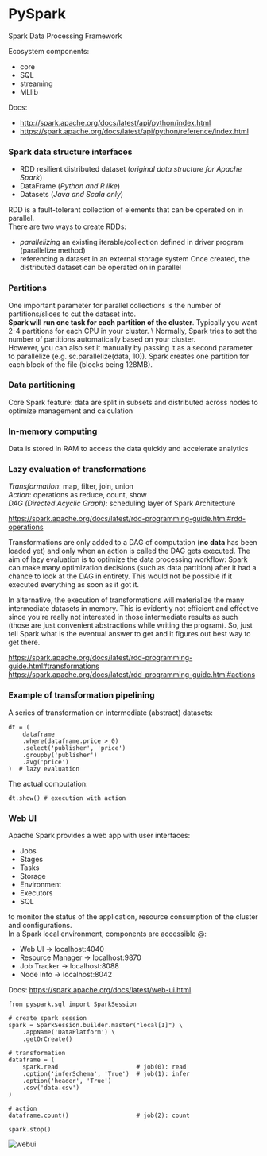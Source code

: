 # PySpark

Spark Data Processing Framework

Ecosystem components:
* core
* SQL
* streaming
* MLlib

Docs:
- http://spark.apache.org/docs/latest/api/python/index.html
- https://spark.apache.org/docs/latest/api/python/reference/index.html


### Spark data structure interfaces
- RDD resilient distributed dataset (*original data structure for Apache Spark*)
- DataFrame (*Python and R like*)
- Datasets (*Java and Scala only*)

RDD is a fault-tolerant collection of elements that can be operated on in parallel. \
There are two ways to create RDDs:
* *parallelizing* an existing iterable/collection defined in driver program (parallelize method)
* referencing a dataset in an external storage system
Once created, the distributed dataset can be operated on in parallel

### Partitions
One important parameter for parallel collections is the number of partitions/slices to cut the dataset into. \
**Spark will run one task for each partition of the cluster**. Typically you want 2-4 partitions for each CPU in your cluster. \ Normally, Spark tries to set the number of partitions automatically based on your cluster. \
However, you can also set it manually by passing it as a second parameter to parallelize (e.g. sc.parallelize(data, 10)).
Spark creates one partition for each block of the file (blocks being 128MB).

### Data partitioning
Core Spark feature: data are split in subsets and distributed across nodes to optimize management and calculation

### In-memory computing
Data is stored in RAM to access the data quickly and accelerate analytics

### Lazy evaluation of transformations
*Transformation*: map, filter, join, union \
*Action*: operations as reduce, count, show \
*DAG (Directed Acyclic Graph)*: scheduling layer of Spark Architecture

https://spark.apache.org/docs/latest/rdd-programming-guide.html#rdd-operations

Transformations are only added to a DAG of computation (**no data** has been loaded yet) and only when an action is called the DAG gets executed.
The aim of lazy evaluation is to optimize the data processing workflow:
Spark can make many optimization decisions (such as data partition) after it had a chance to look at the DAG in entirety.
This would not be possible if it executed everything as soon as it got it.

In alternative, the execution of transformations will materialize the many intermediate datasets in memory.
This is evidently not efficient and effective since you're really not interested in those intermediate results as such (those are just convenient abstractions while writing the program).
So, just tell Spark what is the eventual answer to get and it figures out best way to get there.

https://spark.apache.org/docs/latest/rdd-programming-guide.html#transformations \
https://spark.apache.org/docs/latest/rdd-programming-guide.html#actions

### Example of transformation pipelining
A series of transformation on intermediate (abstract) datasets:
~~~
dt = (
    dataframe
    .where(dataframe.price > 0)
    .select('publisher', 'price')
    .groupby('publisher')
    .avg('price')
)  # lazy evaluation
~~~

The actual computation:
~~~
dt.show() # execution with action
~~~

### Web UI
Apache Spark provides a web app with user interfaces:
* Jobs
* Stages
* Tasks
* Storage
* Environment
* Executors
* SQL

to monitor the status of the application, resource consumption of the cluster and configurations. \
In a Spark local environment, components are accessible @:
* Web UI -> localhost:4040
* Resource Manager -> localhost:9870
* Job Tracker -> localhost:8088
* Node Info -> localhost:8042

Docs: https://spark.apache.org/docs/latest/web-ui.html

~~~
from pyspark.sql import SparkSession

# create spark session
spark = SparkSession.builder.master("local[1]") \
    .appName('DataPlatform') \
    .getOrCreate()

# transformation
dataframe = (
    spark.read                      # job(0): read
    .option('inferSchema', 'True')  # job(1): infer
    .option('header', 'True')
    .csv('data.csv')
)

# action
dataframe.count()                   # job(2): count

spark.stop()
~~~

![webui](https://user-images.githubusercontent.com/17080117/165984346-502a0697-629b-40cd-ba14-0809b38d260d.png)
